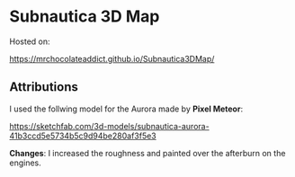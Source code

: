 # Subnautica 3D Map

Hosted on:

https://mrchocolateaddict.github.io/Subnautica3DMap/

## Attributions

I used the follwing model for the Aurora made by **Pixel Meteor**:

https://sketchfab.com/3d-models/subnautica-aurora-41b3ccd5e5734b5c9d94be280af3f5e3

**Changes**:
I increased the roughness and painted over the afterburn on the engines.

